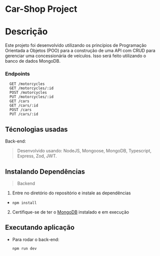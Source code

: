 # Car-Shop Project

# Descrição
Este projeto foi desenvolvido utilizando os princípios de Programação Orientada a Objetos (POO) para a construção de uma API com CRUD para gerenciar uma concessionária de veículos. Isso será feito utilizando o banco de dados MongoDB.

### Endpoints 
  ```
    GET /motorcycles
    GET /motorcycles/:id
    POST /motorcycles
    PUT /motorcycles/:id
    GET /cars
    GET /cars/:id
    POST /cars
    PUT /cars/:id
  ```

## Técnologias usadas

Back-end:
> Desenvolvido usando: NodeJS, Mongoose, MongoDB, Typescript, Express, Zod, JWT.


## Instalando Dependências

> Backend
1. Entre no diretório do repositório e instale as dependências 
  * `npm install`

2. Certifique-se de ter o [MongoDB](https://www.mongodb.com/pt-br) instalado e em execução

## Executando aplicação

* Para rodar o back-end:

  ```
  npm run dev
  ```
